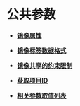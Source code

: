 # 公共参数<a name="ims_03_0900"></a>

-   **[镜像属性](镜像属性.md)**  

-   **[镜像标签数据格式](镜像标签数据格式.md)**  

-   **[镜像共享的约束限制](镜像共享的约束限制.md)**  

-   **[获取项目ID](获取项目ID.md)**  

-   **[相关参数取值列表](相关参数取值列表.md)**  


